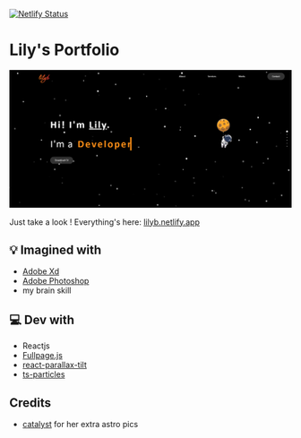 [![Netlify Status](https://api.netlify.com/api/v1/badges/9916abd4-b483-49c2-bc7e-308d4c7c3a1e/deploy-status)](https://app.netlify.com/sites/lilyb/deploys)

# Lily's Portfolio

![Homepage](https://raw.githubusercontent.com/Nahay/Assets/master/Portfolio/Portfolio_Home.png)

Just take a look ! Everything's here: [lilyb.netlify.app](https://lilyb.netlify.app)

## 💡 Imagined with
- [Adobe Xd](https://www.adobe.com/fr/products/xd.html)
- [Adobe Photoshop](https://www.adobe.com/fr/products/photoshop.html)
- my brain skill

## 💻 Dev with
- Reactjs
- [Fullpage.js](https://github.com/alvarotrigo/fullPage.js#options)
- [react-parallax-tilt](https://github.com/mkosir/react-parallax-tilt)
- [ts-particles](https://github.com/matteobruni/tsparticles)

## Credits
- [catalyst](https://dribbble.com/catalystvibes) for her extra astro pics
